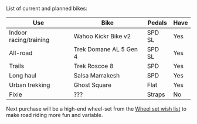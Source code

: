 List of current and planned bikes:

| Use                    | Bike                   | Pedals | Have |
| ---------------------- | ---------------------- | ------ | ---- |
| Indoor racing/training | Wahoo Kickr Bike v2    | SPD SL | Yes  |
| All-road               | Trek Domane AL 5 Gen 4 | SPD SL | Yes  |
| Trails                 | Trek Roscoe 8          | SPD    | Yes  |
| Long haul              | Salsa Marrakesh        | SPD    | Yes  |
| Urban trekking         | Ghost Square           | Flat   | Yes  |
| Fixie                  | ???                    | Straps | No   |

Next purchase will be a high-end wheel-set from the [Wheel set wish list](Wheel%20set%20wish%20list.md) to make road riding more fun and variable.